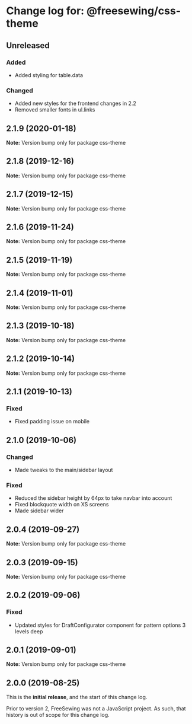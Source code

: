 # Change log for: @freesewing/css-theme


## Unreleased

### Added

 - Added styling for table.data

### Changed

 - Added new styles for the frontend changes in 2.2
 - Removed smaller fonts in ul.links
## 2.1.9 (2020-01-18)

**Note:** Version bump only for package css-theme


## 2.1.8 (2019-12-16)

**Note:** Version bump only for package css-theme


## 2.1.7 (2019-12-15)

**Note:** Version bump only for package css-theme


## 2.1.6 (2019-11-24)

**Note:** Version bump only for package css-theme


## 2.1.5 (2019-11-19)

**Note:** Version bump only for package css-theme


## 2.1.4 (2019-11-01)

**Note:** Version bump only for package css-theme


## 2.1.3 (2019-10-18)

**Note:** Version bump only for package css-theme


## 2.1.2 (2019-10-14)

**Note:** Version bump only for package css-theme


## 2.1.1 (2019-10-13)

### Fixed

 - Fixed padding issue on mobile
## 2.1.0 (2019-10-06)

### Changed

 - Made tweaks to the main/sidebar layout

### Fixed

 - Reduced the sidebar height by 64px to take navbar into account
 - Fixed blockquote width on XS screens
 - Made sidebar wider
## 2.0.4 (2019-09-27)

**Note:** Version bump only for package css-theme


## 2.0.3 (2019-09-15)

**Note:** Version bump only for package css-theme


## 2.0.2 (2019-09-06)

### Fixed

 - Updated styles for DraftConfigurator component for pattern options 3 levels deep
## 2.0.1 (2019-09-01)

**Note:** Version bump only for package css-theme




## 2.0.0 (2019-08-25)

This is the **initial release**, and the start of this change log.

Prior to version 2, FreeSewing was not a JavaScript project.
As such, that history is out of scope for this change log.
